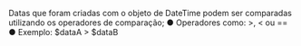 Datas que foram criadas com o objeto de DateTime podem ser comparadas utilizando os operadores de comparação; ● Operadores como: >, < ou == ● Exemplo: $dataA > $dataB